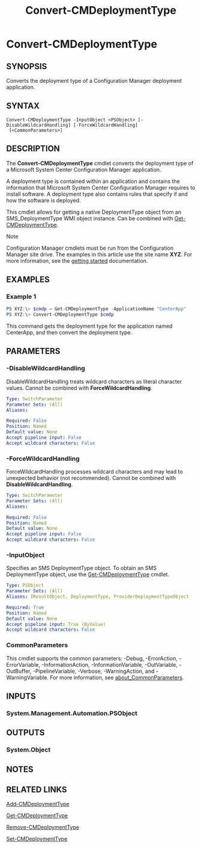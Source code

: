 ﻿---
description: Converts the deployment type of a Configuration Manager deployment application.
external help file: AdminUI.PS.AppMan.dll-Help.xml
Module Name: ConfigurationManager
ms.date: 01/02/2019
schema: 2.0.0
title: Convert-CMDeploymentType
---

# Convert-CMDeploymentType

## SYNOPSIS

Converts the deployment type of a Configuration Manager deployment application.

## SYNTAX

```
Convert-CMDeploymentType -InputObject <PSObject> [-DisableWildcardHandling] [-ForceWildcardHandling]
 [<CommonParameters>]
```

## DESCRIPTION

The **Convert-CMDeploymentType** cmdlet converts the deployment type of a Microsoft System Center Configuration Manager application.

A deployment type is contained within an application and contains the information that Microsoft System Center Configuration Manager requires to install software.
A deployment type also contains rules that specify if and how the software is deployed.

This cmdlet allows for getting a native DeploymentType object from an SMS_DeploymentType WMI object instance. Can be combined with [Get-CMDeploymentType](Get-CMDeploymentType.md).

> [!NOTE]
> Configuration Manager cmdlets must be run from the Configuration Manager site drive.
> The examples in this article use the site name **XYZ**. For more information, see the
> [getting started](/powershell/sccm/overview) documentation.

## EXAMPLES

### Example 1

```powershell
PS XYZ:\> $cmdp = Get-CMDeploymentType -ApplicationName "CenterApp"
PS XYZ:\> Convert-CMDeploymentType $cmdp
```

This command gets the deployment type for the application named CenterApp, and then convert the deployment type.

## PARAMETERS

### -DisableWildcardHandling

DisableWildcardHandling treats wildcard characters as literal character values. Cannot be combined with **ForceWildcardHandling**.

```yaml
Type: SwitchParameter
Parameter Sets: (All)
Aliases:

Required: False
Position: Named
Default value: None
Accept pipeline input: False
Accept wildcard characters: False
```

### -ForceWildcardHandling

ForceWildcardHandling processes wildcard characters and may lead to unexpected behavior (not recommended). Cannot be combined with **DisableWildcardHandling**.

```yaml
Type: SwitchParameter
Parameter Sets: (All)
Aliases:

Required: False
Position: Named
Default value: None
Accept pipeline input: False
Accept wildcard characters: False
```

### -InputObject

Specifies an SMS DeploymentType object. To obtain an SMS DeploymentType object, use the [Get-CMDeploymentType](Get-CMDeploymentType.md) cmdlet.

```yaml
Type: PSObject
Parameter Sets: (All)
Aliases: IResultObject, DeploymentType, ProviderDeploymentTypeObject

Required: True
Position: Named
Default value: None
Accept pipeline input: True (ByValue)
Accept wildcard characters: False
```

### CommonParameters
This cmdlet supports the common parameters: -Debug, -ErrorAction, -ErrorVariable, -InformationAction, -InformationVariable, -OutVariable, -OutBuffer, -PipelineVariable, -Verbose, -WarningAction, and -WarningVariable. For more information, see [about_CommonParameters](https://docs.microsoft.com/powershell/module/microsoft.powershell.core/about/about_commonparameters?view=powershell-7).

## INPUTS

### System.Management.Automation.PSObject

## OUTPUTS

### System.Object
## NOTES

## RELATED LINKS

[Add-CMDeploymentType](Add-CMDeploymentType.md)

[Get-CMDeploymentType](Add-CMDeploymentType.md)

[Remove-CMDeploymentType](Remove-CMDeploymentType.md)

[Set-CMDeploymentType](Set-CMDeploymentType.md)
